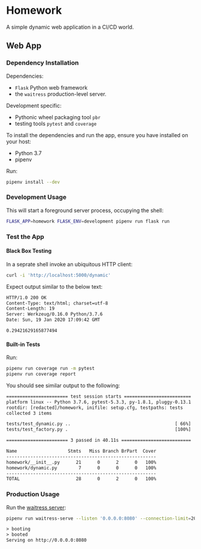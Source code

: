# Homework

A simple dynamic web application in a CI/CD world.

## Web App

### Dependency Installation

Dependencies:

* `Flask` Python web framework
* the `waitress` production-level server.

Development specific:

* Pythonic wheel packaging tool `pbr`
* testing tools `pytest` and `coverage`

To install the dependencies and run the app, ensure you have installed on your host:

* Python 3.7
* pipenv

Run:

```bash
pipenv install --dev
```

### Development Usage

This will start a foreground server process, occupying the shell:

```bash
FLASK_APP=homework FLASK_ENV=development pipenv run flask run
```

### Test the App

#### Black Box Testing

In a seprate shell invoke an ubiquitous HTTP client:

```bash
curl -i 'http://localhost:5000/dynamic'
```
Expect output similar to the below text:

```txt
HTTP/1.0 200 OK
Content-Type: text/html; charset=utf-8
Content-Length: 19
Server: Werkzeug/0.16.0 Python/3.7.6
Date: Sun, 19 Jan 2020 17:09:42 GMT

0.29421629165877494
```

#### Built-in Tests

Run:

```bash
pipenv run coverage run -m pytest
pipenv run coverage report
```

You should see similar output to the following:

```txt
======================= test session starts =========================
platform linux -- Python 3.7.6, pytest-5.3.3, py-1.8.1, pluggy-0.13.1
rootdir: [redacted]/homework, inifile: setup.cfg, testpaths: tests
collected 3 items                                                                                                 

tests/test_dynamic.py ..                                       [ 66%]
tests/test_factory.py .                                        [100%]

======================= 3 passed in 40.11s ==========================
```

```txt
Name                   Stmts   Miss Branch BrPart  Cover
--------------------------------------------------------
homework/__init__.py      21      0      2      0   100%
homework/dynamic.py        7      0      0      0   100%
--------------------------------------------------------
TOTAL                     28      0      2      0   100%

```

### Production Usage

Run the
[waitress server](https://docs.pylonsproject.org/projects/waitress/en/stable/arguments.html#arguments):

```bash
pipenv run waitress-serve --listen '0.0.0.0:8080' --connection-limit=2000 --asyncore-use-poll --call 'homework:create_app'
```

```txt
> booting
> booted
Serving on http://0.0.0.0:8080
```

